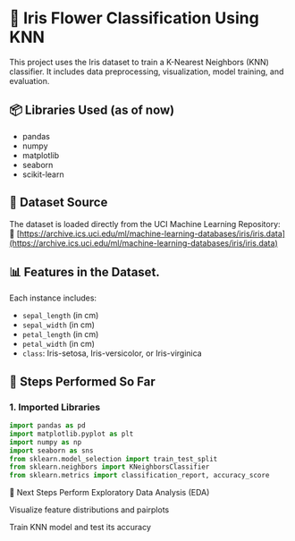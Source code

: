 # 🌸 Iris Flower Classification Using KNN

This project uses the Iris dataset to train a K-Nearest Neighbors (KNN) classifier. It includes data preprocessing, visualization, model training, and evaluation.

## 📦 Libraries Used (as of now)

- pandas
- numpy
- matplotlib
- seaborn
- scikit-learn

## 📁 Dataset Source

The dataset is loaded directly from the UCI Machine Learning Repository:  
🔗 [https://archive.ics.uci.edu/ml/machine-learning-databases/iris/iris.data](https://archive.ics.uci.edu/ml/machine-learning-databases/iris/iris.data)

## 📊 Features in the Dataset.

Each instance includes:

- `sepal_length` (in cm)
- `sepal_width` (in cm)
- `petal_length` (in cm)
- `petal_width` (in cm)
- `class`: Iris-setosa, Iris-versicolor, or Iris-virginica

## 🧪 Steps Performed So Far

### 1. Imported Libraries

```python
import pandas as pd
import matplotlib.pyplot as plt
import numpy as np
import seaborn as sns
from sklearn.model_selection import train_test_split
from sklearn.neighbors import KNeighborsClassifier
from sklearn.metrics import classification_report, accuracy_score
```

🚀 Next Steps
Perform Exploratory Data Analysis (EDA)

Visualize feature distributions and pairplots

Train KNN model and test its accuracy


